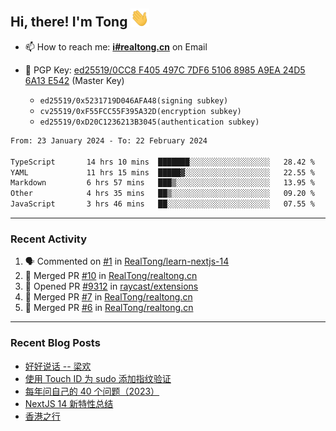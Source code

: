 ## Hi, there! I'm Tong <img src="https://raw.githubusercontent.com/realtong/realtong/main/wave.gif" width="30px">


- 📫 How to reach me: **[i#realtong.cn](mailto:i@realtong.cn)** on Email
- 🔑 PGP Key: [ed25519/0CC8 F405 497C 7DF6 5106 8985 A9EA 24D5 6A13 E542](https://github.com/RealTong.gpg) (Master Key)
  
  - `ed25519/0x5231719D046AFA48(signing subkey)`
  - `cv25519/0xF55FCC55F395A32D(encryption subkey)`
  - `ed25519/0xD20C1236213B3045(authentication subkey)`

<!--START_SECTION:waka-->

```txt
From: 23 January 2024 - To: 22 February 2024

TypeScript       14 hrs 10 mins  ███████░░░░░░░░░░░░░░░░░░   28.42 %
YAML             11 hrs 15 mins  █████▓░░░░░░░░░░░░░░░░░░░   22.55 %
Markdown         6 hrs 57 mins   ███▒░░░░░░░░░░░░░░░░░░░░░   13.95 %
Other            4 hrs 35 mins   ██▒░░░░░░░░░░░░░░░░░░░░░░   09.20 %
JavaScript       3 hrs 46 mins   ██░░░░░░░░░░░░░░░░░░░░░░░   07.55 %
```

<!--END_SECTION:waka-->

---
### Recent Activity

<!--START_SECTION:activity-->
1. 🗣 Commented on [#1](https://github.com/RealTong/learn-nextjs-14/issues/1#issuecomment-1959297429) in [RealTong/learn-nextjs-14](https://github.com/RealTong/learn-nextjs-14)
2. 🎉 Merged PR [#10](https://github.com/RealTong/realtong.cn/pull/10) in [RealTong/realtong.cn](https://github.com/RealTong/realtong.cn)
3. 💪 Opened PR [#9312](https://github.com/raycast/extensions/pull/9312) in [raycast/extensions](https://github.com/raycast/extensions)
4. 🎉 Merged PR [#7](https://github.com/RealTong/realtong.cn/pull/7) in [RealTong/realtong.cn](https://github.com/RealTong/realtong.cn)
5. 🎉 Merged PR [#6](https://github.com/RealTong/realtong.cn/pull/6) in [RealTong/realtong.cn](https://github.com/RealTong/realtong.cn)
<!--END_SECTION:activity-->

---
### Recent Blog Posts
<!-- BLOG-POST-LIST:START -->
- [好好说话 -- 梁欢](https://www.realtong.cn/posts/hao-hao-shuo-hua/)
- [使用 Touch ID 为 sudo 添加指纹验证](https://www.realtong.cn/posts/touchid-for-sudo/)
- [每年问自己的 40 个问题（2023）](https://www.realtong.cn/posts/40-questions-to-ask-yourself-each-year-2023/)
- [NextJS 14 新特性总结](https://www.realtong.cn/posts/nextjs-14/)
- [香港之行](https://www.realtong.cn/posts/hongkong-trip/)
<!-- BLOG-POST-LIST:END -->
